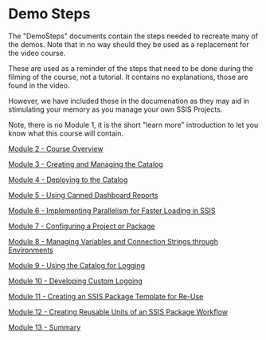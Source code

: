 ﻿# Demo Steps

The "DemoSteps" documents contain the steps needed to recreate many of the demos. Note that in no way should they be used as a replacement for the video course. 

These are used as a reminder of the steps that need to be done during the filming of the course, not a tutorial. It contains no explanations, those are found in the video. 

However, we have included these in the documenation as they may aid in stimulating your memory as you manage your own SSIS Projects.

Note, there is no Module 1, it is the short "learn more" introduction to let you know what this course will contain.

[Module 2 - Course Overview](DemoSteps_M02_Course_Overview.md)

[Module 3 - Creating and Managing the Catalog](DemoSteps_M03_Creating_and_Managing_The_Catalog.md)

[Module 4 - Deploying to the Catalog](DemoSteps_M04_Deploying_to_the_Catalog.md)

[Module 5 - Using Canned Dashboard Reports](DemoSteps_M05_Using_Canned_Dashboard_Reports.md)

[Module 6 - Implementing Parallelism for Faster Loading in SSIS](DemoSteps_M06_Implementing_Parallelism_for_Faster_Loading_in_SSIS.md)

[Module 7 - Configuring a Project or Package](DemoSteps_M07_Configuring_a_Project_or_Package.md)

[Module 8 - Managing Variables and Connection Strings through Environments](DemoSteps_M08_Managing_Variables_and_Connection_Strings_through_Environments.md)

[Module 9 - Using the Catalog for Logging](DemoSteps_M09_Using_the_Catalog_for_Logging.md)

[Module 10 - Developing Custom Logging](DemoSteps_M10_Developing_Custom_Logging.md)

[Module 11 - Creating an SSIS Package Template for Re-Use](DemoSteps_M11_Creating_an_SSIS_Package_Template_for_Reuse.md)

[Module 12 - Creating Reusable Units of an SSIS Package Workflow](DemoSteps_M12_Creating_Reusable_Units_of_an_SSIS_Package_Workflow.md)

[Module 13 - Summary](DemoSteps_M13_Summary.md)

